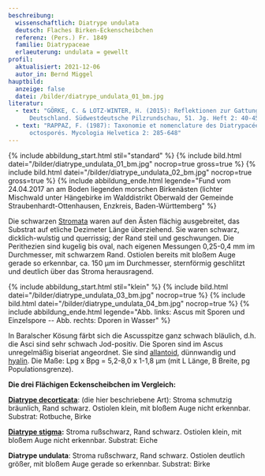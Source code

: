 ```yaml
---
beschreibung:
  wissenschaftlich: Diatrype undulata
  deutsch: Flaches Birken-Eckenscheibchen
  referenz: (Pers.) Fr. 1849
  familie: Diatrypaceae
  erlaeuterung: undulata = gewellt
profil:
  aktualisiert: 2021-12-06
  autor_in: Bernd Miggel
hauptbild:
  anzeige: false
  datei: /bilder/diatrype_undulata_01_bm.jpg
literatur:
  - text: "GÖRKE, C. & LOTZ-WINTER, H. (2015): Reflektionen zur Gattung Diatrype in
      Deutschland. Südwestdeutsche Pilzrundschau, 51. Jg. Heft 2: 40-45"
  - text: "RAPPAZ, F. (1987): Taxonomie et nomenclature des Diatrypacées a asques
      octosporés. Mycologia Helvetica 2: 285-648"
---
```

{% include abbildung_start.html stil="standard" %}
{% include bild.html datei="/bilder/diatrype_undulata_01_bm.jpg" nocrop=true gross=true %}
{% include bild.html datei="/bilder/diatrype_undulata_02_bm.jpg" nocrop=true gross=true %}
{% include abbildung_ende.html legende="Fund vom 24.04.2017 an am Boden liegenden morschen Birkenästen (lichter Mischwald unter Hängebirke im Walddistrikt Oberwald der Gemeinde Straubenhardt-Ottenhausen, Enzkreis, Baden-Württemberg" %}

Die schwarzen [Stromata](Stroma "Glossar") waren auf den Ästen flächig ausgebreitet, das Substrat auf etliche Dezimeter Länge überziehend. Sie waren schwarz, dicklich-wulstig und querrissig; der Rand steil und geschwungen. Die Perithezien sind kugelig bis oval, nach eigenen Messungen 0,25-0,4 mm im Durchmesser, mit schwarzem Rand. Ostiolen bereits mit bloßem Auge gerade so erkennbar, ca. 150 µm im Durchmesser, sternförmig geschlitzt und deutlich über das Stroma herausragend.

{% include abbildung_start.html stil="klein" %}
{% include bild.html datei="/bilder/diatrype_undulata_03_bm.jpg" nocrop=true %}
{% include bild.html datei="/bilder/diatrype_undulata_04_bm.jpg" nocrop=true %}
{% include abbildung_ende.html legende="Abb. links: Ascus mit Sporen und Einzelspore -- Abb. rechts: Dporen in Wasser" %}

In Baralscher Kösung färbt sich die Ascusspitze ganz schwach bläulich, d.h. die Asci sind sehr schwach Jod-positiv. Die Sporen sind im Ascus unregelmäßig biseriat angeordnet. Sie  sind [allantoid](allantoid "Glossar"), dünnwandig und [hyalin](hyalin "Glossar"). Die Maße: Lpg x Bpg = 5,2-8,0 x 1-1,8 µm (mit L Länge, B Breite, pg Populationsgrenze).

**Die drei Flächigen Eckenscheibchen im Vergleich:**

**[Diatrype decorticata](/pilze/diatrype-decorticata-flächiges-eckenscheibchen)**: (die hier beschriebene Art): Stroma schmutzig bräunlich, Rand schwarz. Ostiolen klein, mit bloßem Auge nicht erkennbar. Substrat: Rotbuche, Birke

**[Diatrype stigma](/pilze/diatrype-stigma-flächiges-eichen-eckenscheibchen):** Stroma rußschwarz, Rand schwarz. Ostiolen klein, mit bloßem Auge nicht erkennbar. Substrat: Eiche

**Diatrype undulata**: Stroma rußschwarz, Rand schwarz. Ostiolen deutlich größer, mit bloßem Auge gerade so erkennbar. Substrat: Birke